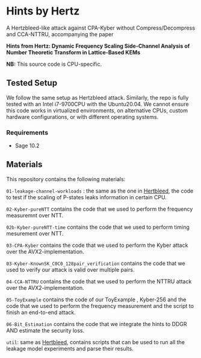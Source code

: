 # Hints by Hertz

A Hertzbleed-like attack against CPA-Kyber without Compress/Decompress and CCA-NTTRU, accompanying the paper

**Hints from Hertz: Dynamic Frequency Scaling Side-Channel Analysis of Number Theoretic Transform in Lattice-Based KEMs**


**NB:** This source code is CPU-specific.

## Tested Setup
We follow the same setup as Hertzbleed attack. Similarly, the repo is fully tested with an Intel i7-9700CPU with the Ubuntu20.04. We cannot ensure  this code  works in virtualized environments, on alternative CPUs, custom hardware configurations, or with different operating systems. 

### Requirements
* Sage 10.2


## Materials

This repository contains the following materials:

`01-leakage-channel-workloads` : the same as the one in [Hertbleed](https://github.com/FPSG-UIUC/hertzbleed), the code  to test if the scaling of P-states leaks information in certain CPU.

`02-Kyber-pureNTT` contains the code that we used to perform the frequency measuremnt over NTT.

`02b-Kyber-pureNTT-time` contains the code that we used to perform timing mesurement over NTT.

`03-CPA-Kyber` contains the code that we used to perform the Kyber attack over the AVX2-implementation.

`03-Kyber-KnownSK_C0C0_128pair_verification` contains the code that we used to verify our attack is valid over multiple pairs.

`04-CCA-NTTRU` contains the code that we used to perform the NTTRU attack over the AVX2-implementation.

`05-ToyExample` contains the code of our ToyExample , Kyber-256 and the code that we used to perform the frequency measurement and the script to finish an end-to-end attack.

`06-Bit_Estimation`  contains the code that we  integrate the hints to DDGR AND estimate the security loss.

`util`:  same as [Hertbleed](https://github.com/FPSG-UIUC/hertzbleed), contains scripts that can be used to run all the leakage model experiments and parse their results.
